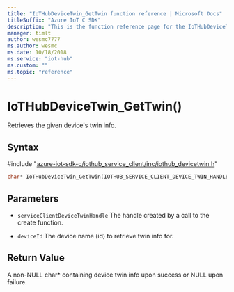 ```yaml
---                             
title: "IoTHubDeviceTwin_GetTwin function reference | Microsoft Docs" 
titleSuffix: "Azure IoT C SDK"            
description: "This is the function reference page for the IoTHubDeviceTwin_GetTwin() function in the Azure IoT C SDK. This SDK is used with Azure IoT Hub and Azure IoT Hub Device Provisioning Service"            
manager: timlt                 
author: wesmc7777              
ms.author: wesmc               
ms.date: 10/18/2018                    
ms.service: "iot-hub"             
ms.custom: ""                
ms.topic: "reference"        
---                            
```


# IoTHubDeviceTwin_GetTwin()

Retrieves the given device's twin info.

## Syntax

\#include "[azure-iot-sdk-c/iothub_service_client/inc/iothub_devicetwin.h](../iothub-devicetwin-h.md)"  
```C
char* IoTHubDeviceTwin_GetTwin(IOTHUB_SERVICE_CLIENT_DEVICE_TWIN_HANDLE  C2);
```

## Parameters
* `serviceClientDeviceTwinHandle` The handle created by a call to the create function. 

* `deviceId` The device name (id) to retrieve twin info for.

## Return Value
A non-NULL char* containing device twin info upon success or NULL upon failure.

